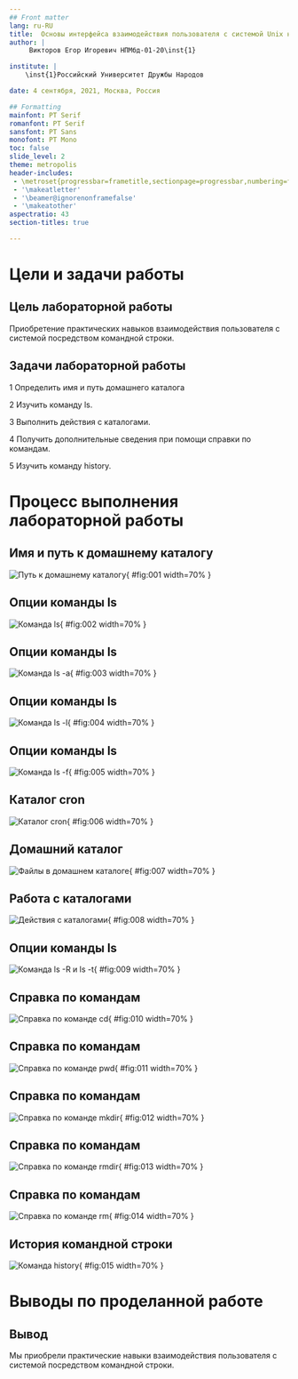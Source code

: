 ```yaml
---
## Front matter
lang: ru-RU
title:  Основы интерфейса взаимодействия пользователя с системой Unix на уровне командной строки
author: |
	 Викторов Егор Игоревич НПМбд-01-20\inst{1}

institute: |
	\inst{1}Российский Университет Дружбы Народов

date: 4 сентября, 2021, Москва, Россия

## Formatting
mainfont: PT Serif
romanfont: PT Serif
sansfont: PT Sans
monofont: PT Mono
toc: false
slide_level: 2
theme: metropolis
header-includes: 
 - \metroset{progressbar=frametitle,sectionpage=progressbar,numbering=fraction}
 - '\makeatletter'
 - '\beamer@ignorenonframefalse'
 - '\makeatother'
aspectratio: 43
section-titles: true

---
```


# Цели и задачи работы

## Цель лабораторной работы

Приобретение практических навыков взаимодействия пользователя с системой посредством командной строки.

## Задачи лабораторной работы

1 Определить имя и путь домашнего каталога

2 Изучить команду ls.

3 Выполнить действия с каталогами.

4 Получить дополнительные сведения при помощи справки по командам.

5 Изучить команду history.

# Процесс выполнения лабораторной работы

## Имя и путь к домашнему каталогу

![Путь к домашнему каталогу](image/01.png){ #fig:001 width=70% }

## Опции команды ls

![Команда ls](image/02.png){ #fig:002 width=70% }

## Опции команды ls

![Команда ls -a](image/03.png){ #fig:003 width=70% }

## Опции команды ls

![Команда ls -l](image/04.png){ #fig:004 width=70% }

## Опции команды ls

![Команда ls -f](image/05.png){ #fig:005 width=70% }

## Каталог cron

![Каталог cron](image/06.png){ #fig:006 width=70% }

## Домашний каталог

![Файлы в домашнем каталоге](image/07.png){ #fig:007 width=70% }

## Работа с каталогами

![Действия с каталогами](image/08.png){ #fig:008 width=70% }

## Опции команды ls

![Команда ls -R и ls -t](image/09.png){ #fig:009 width=70% }

## Справка по командам

![Справка по команде cd](image/10.png){ #fig:010 width=70% }

## Справка по командам

![Справка по команде pwd](image/11.png){ #fig:011 width=70% }

## Справка по командам

![Справка по команде mkdir](image/12.png){ #fig:012 width=70% }

## Справка по командам

![Справка по команде rmdir](image/13.png){ #fig:013 width=70% }

## Справка по командам

![Справка по команде rm](image/14.png){ #fig:014 width=70% }

## История командной строки

![Команда history](image/15.png){ #fig:015 width=70% }

# Выводы по проделанной работе

## Вывод

Мы приобрели практические навыки взаимодействия пользователя с системой посредством командной строки.